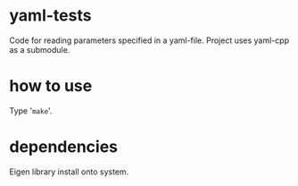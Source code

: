 yaml-tests
==========

Code for reading parameters specified in a yaml-file.
Project uses yaml-cpp as a submodule.

how to use
==========

Type '`make`'.

dependencies
============

Eigen library install onto system.
